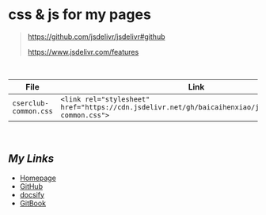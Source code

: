 # css & js for my pages

> <https://github.com/jsdelivr/jsdelivr#github>
> 
> <https://www.jsdelivr.com/features>

<br>

| File                  | Link                                                         | Desc       |
| --------------------- | ------------------------------------------------------------ | ---------- |
| `cserclub-common.css` | `<link rel="stylesheet" href="https://cdn.jsdelivr.net/gh/baicaihenxiao/js@latest/cserclub-common.css">` | Common css |




<br>

## *My Links*

* [Homepage](https://www.cser.club)
* [GitHub](https://github.com/baicaihenxiao)
* [docsify](http://docs.cser.club/)
* [GitBook](http://note.cser.club/)

